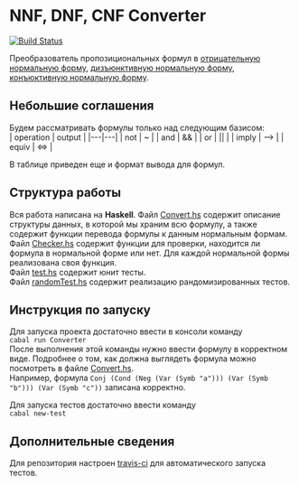 # NNF, DNF, CNF Converter

[![Build Status](https://app.travis-ci.com/DerekBum/MathLogic_HW1.svg?branch=main)](https://app.travis-ci.com/DerekBum/MathLogic_HW1)

Преобразователь пропозициональных формул в [отрицательную нормальную форму](https://en.wikipedia.org/wiki/Negation_normal_form), [дизъюнктивную нормальную форму](https://en.wikipedia.org/wiki/Disjunctive_normal_form), [конъюктивную нормальную форму](https://en.wikipedia.org/wiki/Conjunctive_normal_form).  

## Небольшие соглашения

Будем рассматривать формулы только над следующим базисом:  
| operation | output |
|---|---|
| not | ~ |
| and | && |
| or | \|\| |
| imply | --> |
| equiv | <=> |

В таблице приведен еще и формат вывода для формул.

## Структура работы

Вся работа написана на **Haskell**. Файл [Convert.hs](https://github.com/DerekBum/MathLogic_HW1/blob/main/app/Convert.hs) содержит описание структуры данных, в которой мы храним всю формулу, а также содержит функции перевода формулы к данным нормальным формам.  
Файл [Checker.hs](https://github.com/DerekBum/MathLogic_HW1/blob/main/app/Checker.hs) содержит функции для проверки, находится ли формула в нормальной форме или нет. Для каждой нормальной формы реализована своя функция.  
Файл [test.hs](https://github.com/DerekBum/MathLogic_HW1/blob/main/app/test.hs) содержит юнит тесты.  
Файл [randomTest.hs](https://github.com/DerekBum/MathLogic_HW1/blob/main/app/randomTest.hs) содержит реализацию рандомизированных тестов.

## Инструкция по запуску 

Для запуска проекта достаточно ввести в консоли команду  
```cabal run Converter```  
После выполнения этой команды нужно ввести формулу в корректном виде. Подробнее о том, как должна выглядеть формула можно посмотреть в файле [Convert.hs](https://github.com/DerekBum/MathLogic_HW1/blob/main/app/Convert.hs).  
Например, формула ```Conj (Cond (Neg (Var (Symb "a"))) (Var (Symb "b"))) (Var (Symb "c"))``` записана корректно.  

Для запуска тестов достаточно ввести команду  
```cabal new-test```

## Дополнительные сведения

Для репозитория настроен [travis-ci](https://travis-ci.org/) для автоматического запуска тестов.
